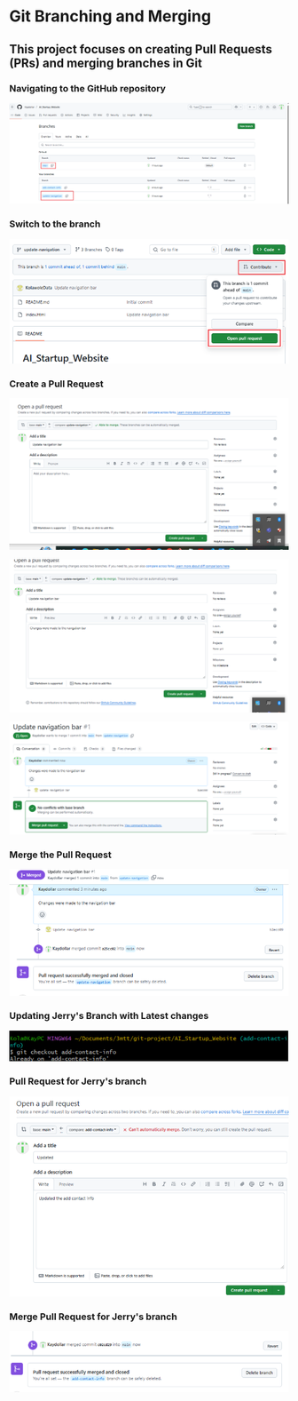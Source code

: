 # Git Branching and Merging

## This project focuses on creating Pull Requests (PRs) and merging branches in Git

### Navigating to the GitHub repository

![](./Branch.png)

### Switch to the branch

![](./1.Creating%20Pull%20Request.png)

### Create a Pull Request

![](./2.Creating%20Pull%20Request.png)

![](./3.Creating%20Pull%20Request.png)

![](./4.Creating%20Pull%20Request.png)

### Merge the Pull Request

![](./5.Merged%20Pull%20request.png)

### Updating Jerry's Branch with Latest changes

![](./Git%20Checkout.png)

### Pull Request for Jerry's branch
![](./6.Creating%20Pull%20Request.png)

### Merge Pull Request for Jerry's branch

![](./7.Creating%20pull%20request.png)

